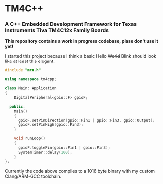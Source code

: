 # TM4C++
### A C++ Embedded Development Framework for Texas Instruments Tiva TM4C12x Family Boards

**This repository contains a work in progress codebase, plase don't use it yet!**

I started this project because I think a basic Hello ~~World~~ Blink should look like at least this elegant:

```cpp
#include "mcu.h"

using namespace tm4cpp;

class Main: Application
{
    DigitalPeripheral<gpio::F> gpioF;

  public:
    Main()
    {
      gpioF.setPinDirection(gpio::Pin1 | gpio::Pin3, gpio::Output);
      gpioF.setPinHigh(gpio::Pin3);
    }

    void runLoop()
    {
      gpioF.togglePin(gpio::Pin1 | gpio::Pin3);
      SystemTimer::delay(100);
    }
};

```

Currently the code above compiles to a 1016 byte binary with my custom Clang/ARM-GCC toolchain.
